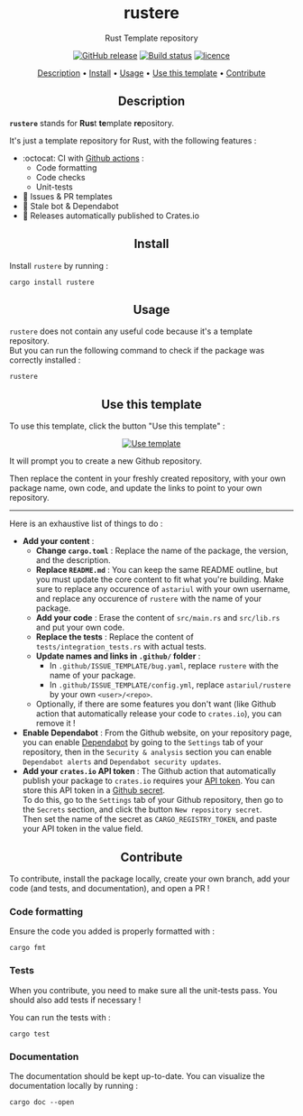 <h1 align="center">rustere</h1>
<p align="center">
Rust Template repository
</p>

<p align="center">
    <a href="https://github.com/astariul/rustere/releases"><img src="https://img.shields.io/github/release/astariul/rustere.svg" alt="GitHub release" /></a>
    <a href="https://github.com/astariul/rustere/actions/workflows/build.yaml"><img src="https://github.com/astariul/rustere/actions/workflows/build.yaml/badge.svg" alt="Build status" /></a>
    <a href="https://github.com/astariul/rustere/blob/main/LICENSE"><img src="https://img.shields.io/badge/License-MIT-yellow.svg" alt="licence" /></a>
</p>

<p align="center">
  <a href="#description">Description</a> •
  <a href="#install">Install</a> •
  <a href="#usage">Usage</a> •
  <a href="#use-this-template">Use this template</a> •
  <a href="#contribute">Contribute</a>
</p>


<h2 align="center">Description</h2>

**`rustere`** stands for **Rus**t **te**mplate **re**pository.

It's just a template repository for Rust, with the following features :

* :octocat: CI with [Github actions](https://github.com/features/actions) :
  * Code formatting
  * Code checks
  * Unit-tests
* 📝 Issues & PR templates
* 🤖 Stale bot & Dependabot
* 🚀 Releases automatically published to Crates.io


<h2 align="center">Install</h2>

Install `rustere` by running :

```
cargo install rustere
```


<h2 align="center">Usage</h2>

`rustere` does not contain any useful code because it's a template repository.  
But you can run the following command to check if the package was correctly installed :

```console
rustere
```


<h2 align="center">Use this template</h2>

To use this template, click the button "Use this template" :

<p align="center">
  <a href="https://github.com/astariul/rustere/generate"><img src="https://img.shields.io/badge/%20-Use%20this%20template-green?style=for-the-badge&color=347d39" alt="Use template" /></a>
</p>

It will prompt you to create a new Github repository.

Then replace the content in your freshly created repository, with your own package name, own code, and update the links to point to your own repository.

---

Here is an exhaustive list of things to do :

* **Add your content** :
  * **Change `cargo.toml`** : Replace the name of the package, the version, and the description.
  * **Replace `README.md`** : You can keep the same README outline, but you must update the core content to fit what you're building. Make sure to replace any occurence of `astariul` with your own username, and replace any occurence of `rustere` with the name of your package.
  * **Add your code** : Erase the content of `src/main.rs` and `src/lib.rs` and put your own code.
  * **Replace the tests** : Replace the content of `tests/integration_tests.rs` with actual tests.
  * **Update names and links in `.github/` folder** :
    * In `.github/ISSUE_TEMPLATE/bug.yaml`, replace `rustere` with the name of your package.
    * In `.github/ISSUE_TEMPLATE/config.yml`, replace `astariul/rustere` by your own `<user>/<repo>`.
  * Optionally, if there are some features you don't want (like Github action that automatically release your code to `crates.io`), you can remove it !
* **Enable Dependabot** : From the Github website, on your repository page, you can enable [Dependabot](https://docs.github.com/en/code-security/dependabot/dependabot-security-updates/configuring-dependabot-security-updates#enabling-or-disabling-dependabot-security-updates-for-an-individual-repository) by going to the `Settings` tab of your repository, then in the `Security & analysis` section you can enable `Dependabot alerts` and `Dependabot security updates`.
* **Add your `crates.io` API token** : The Github action that automatically publish your package to `crates.io` requires your [API token](https://crates.io/settings/tokens). You can store this API token in a [Github secret](https://docs.github.com/en/actions/security-guides/encrypted-secrets).  
To do this, go to the `Settings` tab of your Github repository, then go to the `Secrets` section, and click the button `New repository secret`.  
Then set the name of the secret as `CARGO_REGISTRY_TOKEN`, and paste your API token in the value field.


<h2 align="center">Contribute</h2>

To contribute, install the package locally, create your own branch, add your code (and tests, and documentation), and open a PR !

### Code formatting

Ensure the code you added is properly formatted with :

```console
cargo fmt
```

### Tests

When you contribute, you need to make sure all the unit-tests pass. You should also add tests if necessary !

You can run the tests with :

```console
cargo test
```

### Documentation

The documentation should be kept up-to-date. You can visualize the documentation locally by running :

```console
cargo doc --open
```